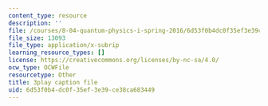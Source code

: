 ```yaml
---
content_type: resource
description: ''
file: /courses/8-04-quantum-physics-i-spring-2016/6d53f0b4dc0f35ef3e39ce38ca683449_xoCHe0mtxu0.srt
file_size: 13093
file_type: application/x-subrip
learning_resource_types: []
license: https://creativecommons.org/licenses/by-nc-sa/4.0/
ocw_type: OCWFile
resourcetype: Other
title: 3play caption file
uid: 6d53f0b4-dc0f-35ef-3e39-ce38ca683449
---
```

